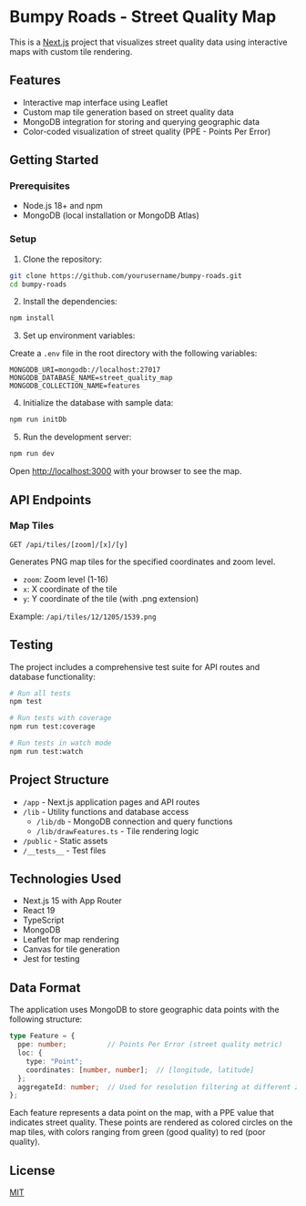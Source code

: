 # Bumpy Roads - Street Quality Map

This is a [Next.js](https://nextjs.org) project that visualizes street quality data using interactive maps with custom tile rendering.

## Features

- Interactive map interface using Leaflet
- Custom map tile generation based on street quality data
- MongoDB integration for storing and querying geographic data
- Color-coded visualization of street quality (PPE - Points Per Error)

## Getting Started

### Prerequisites

- Node.js 18+ and npm
- MongoDB (local installation or MongoDB Atlas)

### Setup

1. Clone the repository:

```bash
git clone https://github.com/yourusername/bumpy-roads.git
cd bumpy-roads
```

2. Install the dependencies:

```bash
npm install
```

3. Set up environment variables:

Create a `.env` file in the root directory with the following variables:

```
MONGODB_URI=mongodb://localhost:27017
MONGODB_DATABASE_NAME=street_quality_map
MONGODB_COLLECTION_NAME=features
```

4. Initialize the database with sample data:

```bash
npm run initDb
```

5. Run the development server:

```bash
npm run dev
```

Open [http://localhost:3000](http://localhost:3000) with your browser to see the map.

## API Endpoints

### Map Tiles

`GET /api/tiles/[zoom]/[x]/[y]`

Generates PNG map tiles for the specified coordinates and zoom level.

- `zoom`: Zoom level (1-16)
- `x`: X coordinate of the tile
- `y`: Y coordinate of the tile (with .png extension)

Example: `/api/tiles/12/1205/1539.png`

## Testing

The project includes a comprehensive test suite for API routes and database functionality:

```bash
# Run all tests
npm test

# Run tests with coverage
npm run test:coverage

# Run tests in watch mode
npm run test:watch
```

## Project Structure

- `/app` - Next.js application pages and API routes
- `/lib` - Utility functions and database access
  - `/lib/db` - MongoDB connection and query functions
  - `/lib/drawFeatures.ts` - Tile rendering logic
- `/public` - Static assets
- `/__tests__` - Test files

## Technologies Used

- Next.js 15 with App Router
- React 19
- TypeScript
- MongoDB
- Leaflet for map rendering
- Canvas for tile generation
- Jest for testing

## Data Format

The application uses MongoDB to store geographic data points with the following structure:

```typescript
type Feature = {
  ppe: number;          // Points Per Error (street quality metric)
  loc: {
    type: "Point";
    coordinates: [number, number];  // [longitude, latitude]
  };
  aggregateId: number;  // Used for resolution filtering at different zoom levels
};
```

Each feature represents a data point on the map, with a PPE value that indicates street quality. These points are rendered as colored circles on the map tiles, with colors ranging from green (good quality) to red (poor quality).

## License

[MIT](LICENSE)
